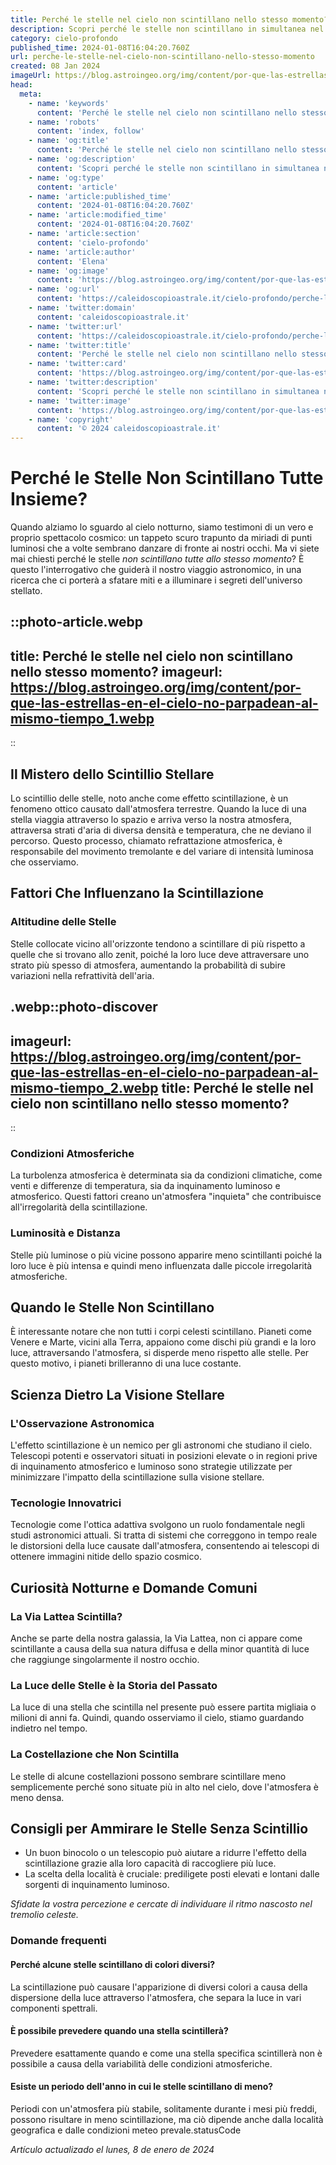 ```yaml
---
title: Perché le stelle nel cielo non scintillano nello stesso momento?
description: Scopri perché le stelle non scintillano in simultanea nel nostro articolo dettagliato. Misteri astronomici rivelati!
category: cielo-profondo
published_time: 2024-01-08T16:04:20.760Z
url: perche-le-stelle-nel-cielo-non-scintillano-nello-stesso-momento
created: 08 Jan 2024
imageUrl: https://blog.astroingeo.org/img/content/por-que-las-estrellas-en-el-cielo-no-parpadean-al-mismo-tiempo_1.webp
head:
  meta:
    - name: 'keywords'
      content: 'Perché le stelle nel cielo non scintillano nello stesso momento?'
    - name: 'robots'
      content: 'index, follow'
    - name: 'og:title'
      content: 'Perché le stelle nel cielo non scintillano nello stesso momento?'
    - name: 'og:description'
      content: 'Scopri perché le stelle non scintillano in simultanea nel nostro articolo dettagliato. Misteri astronomici rivelati!'
    - name: 'og:type'
      content: 'article'
    - name: 'article:published_time'
      content: '2024-01-08T16:04:20.760Z'
    - name: 'article:modified_time'
      content: '2024-01-08T16:04:20.760Z'
    - name: 'article:section'
      content: 'cielo-profondo'
    - name: 'article:author'
      content: 'Elena'
    - name: 'og:image'
      content: 'https://blog.astroingeo.org/img/content/por-que-las-estrellas-en-el-cielo-no-parpadean-al-mismo-tiempo_1.webp'
    - name: 'og:url'
      content: 'https://caleidoscopioastrale.it/cielo-profondo/perche-le-stelle-nel-cielo-non-scintillano-nello-stesso-momento'
    - name: 'twitter:domain'
      content: 'caleidoscopioastrale.it'
    - name: 'twitter:url'
      content: 'https://caleidoscopioastrale.it/cielo-profondo/perche-le-stelle-nel-cielo-non-scintillano-nello-stesso-momento'
    - name: 'twitter:title'
      content: 'Perché le stelle nel cielo non scintillano nello stesso momento?'
    - name: 'twitter:card'
      content: 'https://blog.astroingeo.org/img/content/por-que-las-estrellas-en-el-cielo-no-parpadean-al-mismo-tiempo_1.webp'
    - name: 'twitter:description'
      content: 'Scopri perché le stelle non scintillano in simultanea nel nostro articolo dettagliato. Misteri astronomici rivelati!'
    - name: 'twitter:image'
      content: 'https://blog.astroingeo.org/img/content/por-que-las-estrellas-en-el-cielo-no-parpadean-al-mismo-tiempo_1.webp'
    - name: 'copyright'
      content: '© 2024 caleidoscopioastrale.it'
---
```

# **Perché le Stelle Non Scintillano Tutte Insieme?**

Quando alziamo lo sguardo al cielo notturno, siamo testimoni di un vero e proprio spettacolo cosmico: un tappeto scuro trapunto da miriadi di punti luminosi che a volte sembrano danzare di fronte ai nostri occhi. Ma vi siete mai chiesti perché le stelle *non scintillano tutte allo stesso momento*? È questo l'interrogativo che guiderà il nostro viaggio astronomico, in una ricerca che ci porterà a sfatare miti e a illuminare i segreti dell'universo stellato.

::photo-article.webp
---
title: Perché le stelle nel cielo non scintillano nello stesso momento?
imageurl: https://blog.astroingeo.org/img/content/por-que-las-estrellas-en-el-cielo-no-parpadean-al-mismo-tiempo_1.webp
---
::

## **Il Mistero dello Scintillio Stellare**

Lo scintillio delle stelle, noto anche come effetto scintillazione, è un fenomeno ottico causato dall'atmosfera terrestre. Quando la luce di una stella viaggia attraverso lo spazio e arriva verso la nostra atmosfera, attraversa strati d'aria di diversa densità e temperatura, che ne deviano il percorso. Questo processo, chiamato refrattazione atmosferica, è responsabile del movimento tremolante e del variare di intensità luminosa che osserviamo.

## **Fattori Che Influenzano la Scintillazione**

### **Altitudine delle Stelle**
Stelle collocate vicino all'orizzonte tendono a scintillare di più rispetto a quelle che si trovano allo zenit, poiché la loro luce deve attraversare uno strato più spesso di atmosfera, aumentando la probabilità di subire variazioni nella refrattività dell'aria.

.webp::photo-discover
---
imageurl: https://blog.astroingeo.org/img/content/por-que-las-estrellas-en-el-cielo-no-parpadean-al-mismo-tiempo_2.webp
title: Perché le stelle nel cielo non scintillano nello stesso momento?
---
::

### **Condizioni Atmosferiche**
La turbolenza atmosferica è determinata sia da condizioni climatiche, come venti e differenze di temperatura, sia da inquinamento luminoso e atmosferico. Questi fattori creano un'atmosfera "inquieta" che contribuisce all'irregolarità della scintillazione.

### **Luminosità e Distanza**
Stelle più luminose o più vicine possono apparire meno scintillanti poiché la loro luce è più intensa e quindi meno influenzata dalle piccole irregolarità atmosferiche.

## **Quando le Stelle Non Scintillano**

È interessante notare che non tutti i corpi celesti scintillano. Pianeti come Venere e Marte, vicini alla Terra, appaiono come dischi più grandi e la loro luce, attraversando l'atmosfera, si disperde meno rispetto alle stelle. Per questo motivo, i pianeti brilleranno di una luce costante.

## **Scienza Dietro La Visione Stellare**

### **L'Osservazione Astronomica**
L'effetto scintillazione è un nemico per gli astronomi che studiano il cielo. Telescopi potenti e osservatori situati in posizioni elevate o in regioni prive di inquinamento atmosferico e luminoso sono strategie utilizzate per minimizzare l'impatto della scintillazione sulla visione stellare.

### **Tecnologie Innovatrici**
Tecnologie come l'ottica adattiva svolgono un ruolo fondamentale negli studi astronomici attuali. Si tratta di sistemi che correggono in tempo reale le distorsioni della luce causate dall'atmosfera, consentendo ai telescopi di ottenere immagini nitide dello spazio cosmico.

## **Curiosità Notturne e Domande Comuni**

### **La Via Lattea Scintilla?**
Anche se parte della nostra galassia, la Via Lattea, non ci appare come scintillante a causa della sua natura diffusa e della minor quantità di luce che raggiunge singolarmente il nostro occhio.

### **La Luce delle Stelle è la Storia del Passato**
La luce di una stella che scintilla nel presente può essere partita migliaia o milioni di anni fa. Quindi, quando osserviamo il cielo, stiamo guardando indietro nel tempo.

### **La Costellazione che Non Scintilla**
Le stelle di alcune costellazioni possono sembrare scintillare meno semplicemente perché sono situate più in alto nel cielo, dove l'atmosfera è meno densa.

## **Consigli per Ammirare le Stelle Senza Scintillio**

* Un buon binocolo o un telescopio può aiutare a ridurre l'effetto della scintillazione grazie alla loro capacità di raccogliere più luce.
* La scelta della località è cruciale: prediligete posti elevati e lontani dalle sorgenti di inquinamento luminoso.

_Sfidate la vostra percezione e cercate di individuare il ritmo nascosto nel tremolio celeste._

### **Domande frequenti**

#### **Perché alcune stelle scintillano di colori diversi?**
La scintillazione può causare l'apparizione di diversi colori a causa della dispersione della luce attraverso l'atmosfera, che separa la luce in vari componenti spettrali.

#### **È possibile prevedere quando una stella scintillerà?**
Prevedere esattamente quando e come una stella specifica scintillerà non è possibile a causa della variabilità delle condizioni atmosferiche.

#### **Esiste un periodo dell'anno in cui le stelle scintillano di meno?**
Periodi con un'atmosfera più stabile, solitamente durante i mesi più freddi, possono risultare in meno scintillazione, ma ciò dipende anche dalla località geografica e dalle condizioni meteo prevale.statusCode

_Artículo actualizado el lunes, 8 de enero de 2024_